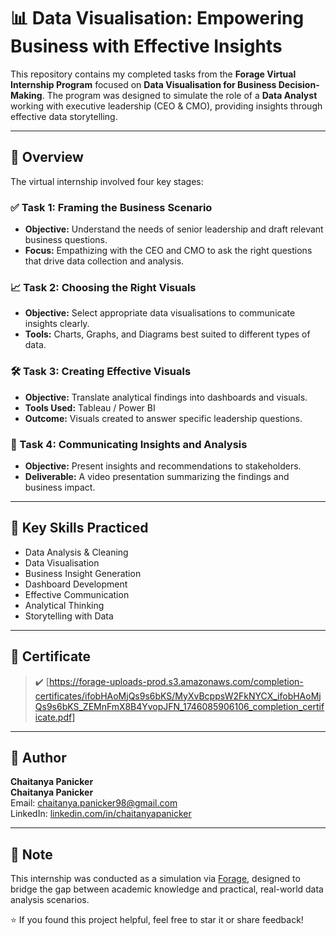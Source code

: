 # 📊 Data Visualisation: Empowering Business with Effective Insights

This repository contains my completed tasks from the **Forage Virtual Internship Program** focused on **Data Visualisation for Business Decision-Making**. The program was designed to simulate the role of a **Data Analyst** working with executive leadership (CEO & CMO), providing insights through effective data storytelling.

---

## 🚀 Overview

The virtual internship involved four key stages:

### ✅ Task 1: Framing the Business Scenario
- **Objective:** Understand the needs of senior leadership and draft relevant business questions.
- **Focus:** Empathizing with the CEO and CMO to ask the right questions that drive data collection and analysis.

### 📈 Task 2: Choosing the Right Visuals
- **Objective:** Select appropriate data visualisations to communicate insights clearly.
- **Tools:** Charts, Graphs, and Diagrams best suited to different types of data.

### 🛠️ Task 3: Creating Effective Visuals
- **Objective:** Translate analytical findings into dashboards and visuals.
- **Tools Used:** Tableau / Power BI
- **Outcome:** Visuals created to answer specific leadership questions.

### 🎤 Task 4: Communicating Insights and Analysis
- **Objective:** Present insights and recommendations to stakeholders.
- **Deliverable:** A video presentation summarizing the findings and business impact.

---

## 🧠 Key Skills Practiced

- Data Analysis & Cleaning  
- Data Visualisation  
- Business Insight Generation  
- Dashboard Development  
- Effective Communication  
- Analytical Thinking  
- Storytelling with Data

---

## 🏅 Certificate

> ✔️ [https://forage-uploads-prod.s3.amazonaws.com/completion-certificates/ifobHAoMjQs9s6bKS/MyXvBcppsW2FkNYCX_ifobHAoMjQs9s6bKS_ZEMnFmX8B4YvopJFN_1746085906106_completion_certificate.pdf]

---

## 👤 Author

**Chaitanya Panicker**  
**Chaitanya Panicker**  
Email: [chaitanya.panicker98@gmail.com](mailto:chaitanya.panicker98@gmail.com)  
LinkedIn: [linkedin.com/in/chaitanyapanicker](https://linkedin.com/in/chaitanyapanicker98)

---

## 📌 Note

This internship was conducted as a simulation via [Forage](https://www.theforage.com/), designed to bridge the gap between academic knowledge and practical, real-world data analysis scenarios.


⭐ If you found this project helpful, feel free to star it or share feedback!
